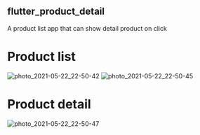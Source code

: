 ## flutter_product_detail

A product list app that can show detail product on click

# Product list

![photo_2021-05-22_22-50-42](https://user-images.githubusercontent.com/46747165/119233445-489f2100-bb53-11eb-9d53-4d7618b4cd72.jpg)
![photo_2021-05-22_22-50-45](https://user-images.githubusercontent.com/46747165/119233450-4d63d500-bb53-11eb-8bcf-bfea524a1c1c.jpg)


# Product detail

![photo_2021-05-22_22-50-47](https://user-images.githubusercontent.com/46747165/119233449-4ccb3e80-bb53-11eb-8e33-35b507538f5f.jpg)
